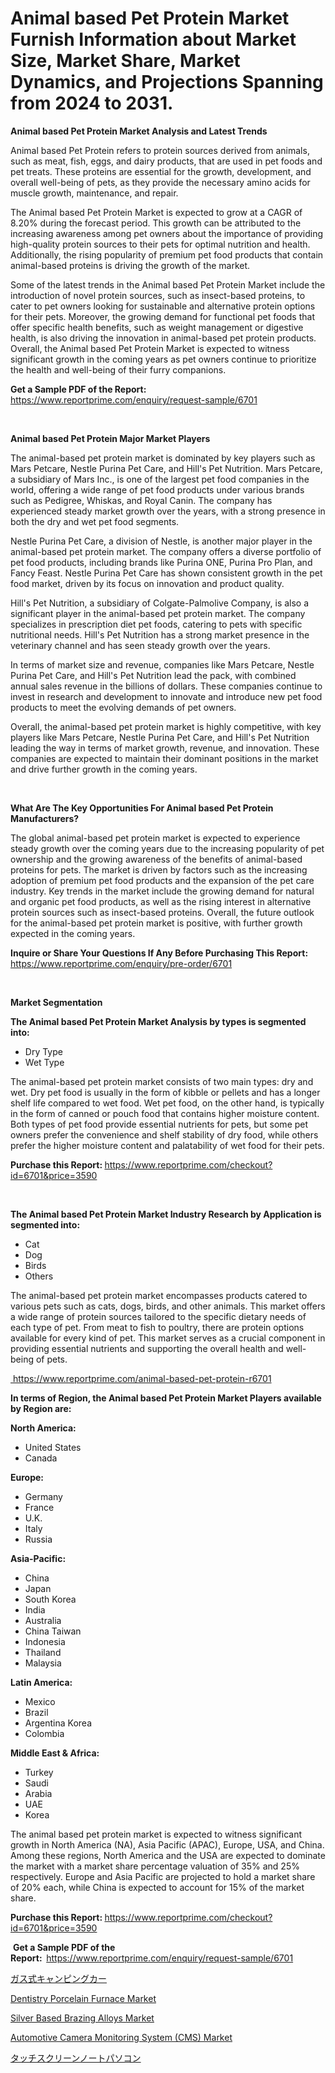 <p><h1>Animal based Pet Protein Market Furnish Information about Market Size, Market Share, Market Dynamics, and Projections Spanning from 2024 to 2031.</h1></p><p><strong>Animal based Pet Protein Market Analysis and Latest Trends</strong></p>
<p><p>Animal based Pet Protein refers to protein sources derived from animals, such as meat, fish, eggs, and dairy products, that are used in pet foods and pet treats. These proteins are essential for the growth, development, and overall well-being of pets, as they provide the necessary amino acids for muscle growth, maintenance, and repair.</p><p>The Animal based Pet Protein Market is expected to grow at a CAGR of 8.20% during the forecast period. This growth can be attributed to the increasing awareness among pet owners about the importance of providing high-quality protein sources to their pets for optimal nutrition and health. Additionally, the rising popularity of premium pet food products that contain animal-based proteins is driving the growth of the market.</p><p>Some of the latest trends in the Animal based Pet Protein Market include the introduction of novel protein sources, such as insect-based proteins, to cater to pet owners looking for sustainable and alternative protein options for their pets. Moreover, the growing demand for functional pet foods that offer specific health benefits, such as weight management or digestive health, is also driving the innovation in animal-based pet protein products. Overall, the Animal based Pet Protein Market is expected to witness significant growth in the coming years as pet owners continue to prioritize the health and well-being of their furry companions.</p></p>
<p><strong>Get a Sample PDF of the Report:&nbsp;</strong> <a href="https://www.reportprime.com/enquiry/request-sample/6701">https://www.reportprime.com/enquiry/request-sample/6701</a></p>
<p>&nbsp;</p>
<p><strong>Animal based Pet Protein Major Market Players</strong></p>
<p><p>The animal-based pet protein market is dominated by key players such as Mars Petcare, Nestle Purina Pet Care, and Hill's Pet Nutrition. Mars Petcare, a subsidiary of Mars Inc., is one of the largest pet food companies in the world, offering a wide range of pet food products under various brands such as Pedigree, Whiskas, and Royal Canin. The company has experienced steady market growth over the years, with a strong presence in both the dry and wet pet food segments.</p><p>Nestle Purina Pet Care, a division of Nestle, is another major player in the animal-based pet protein market. The company offers a diverse portfolio of pet food products, including brands like Purina ONE, Purina Pro Plan, and Fancy Feast. Nestle Purina Pet Care has shown consistent growth in the pet food market, driven by its focus on innovation and product quality.</p><p>Hill's Pet Nutrition, a subsidiary of Colgate-Palmolive Company, is also a significant player in the animal-based pet protein market. The company specializes in prescription diet pet foods, catering to pets with specific nutritional needs. Hill's Pet Nutrition has a strong market presence in the veterinary channel and has seen steady growth over the years.</p><p>In terms of market size and revenue, companies like Mars Petcare, Nestle Purina Pet Care, and Hill's Pet Nutrition lead the pack, with combined annual sales revenue in the billions of dollars. These companies continue to invest in research and development to innovate and introduce new pet food products to meet the evolving demands of pet owners.</p><p>Overall, the animal-based pet protein market is highly competitive, with key players like Mars Petcare, Nestle Purina Pet Care, and Hill's Pet Nutrition leading the way in terms of market growth, revenue, and innovation. These companies are expected to maintain their dominant positions in the market and drive further growth in the coming years.</p></p>
<p>&nbsp;</p>
<p><strong>What Are The Key Opportunities For Animal based Pet Protein Manufacturers?</strong></p>
<p><p>The global animal-based pet protein market is expected to experience steady growth over the coming years due to the increasing popularity of pet ownership and the growing awareness of the benefits of animal-based proteins for pets. The market is driven by factors such as the increasing adoption of premium pet food products and the expansion of the pet care industry. Key trends in the market include the growing demand for natural and organic pet food products, as well as the rising interest in alternative protein sources such as insect-based proteins. Overall, the future outlook for the animal-based pet protein market is positive, with further growth expected in the coming years.</p></p>
<p><strong>Inquire or Share Your Questions If Any Before Purchasing This Report:</strong> <a href="https://www.reportprime.com/enquiry/pre-order/6701">https://www.reportprime.com/enquiry/pre-order/6701</a></p>
<p>&nbsp;</p>
<p><strong>Market Segmentation</strong></p>
<p><strong>The Animal based Pet Protein Market Analysis by types is segmented into:</strong></p>
<p><ul><li>Dry Type</li><li>Wet Type</li></ul></p>
<p><p>The animal-based pet protein market consists of two main types: dry and wet. Dry pet food is usually in the form of kibble or pellets and has a longer shelf life compared to wet food. Wet pet food, on the other hand, is typically in the form of canned or pouch food that contains higher moisture content. Both types of pet food provide essential nutrients for pets, but some pet owners prefer the convenience and shelf stability of dry food, while others prefer the higher moisture content and palatability of wet food for their pets.</p></p>
<p><strong>Purchase this Report:&nbsp;</strong><a href="https://www.reportprime.com/checkout?id=6701&price=3590">https://www.reportprime.com/checkout?id=6701&price=3590</a></p>
<p>&nbsp;</p>
<p><strong>The Animal based Pet Protein Market Industry Research by Application is segmented into:</strong></p>
<p><ul><li>Cat</li><li>Dog</li><li>Birds</li><li>Others</li></ul></p>
<p><p>The animal-based pet protein market encompasses products catered to various pets such as cats, dogs, birds, and other animals. This market offers a wide range of protein sources tailored to the specific dietary needs of each type of pet. From meat to fish to poultry, there are protein options available for every kind of pet. This market serves as a crucial component in providing essential nutrients and supporting the overall health and well-being of pets.</p></p>
<p><a href="https://www.reportprime.com/animal-based-pet-protein-r6701">&nbsp;https://www.reportprime.com/animal-based-pet-protein-r6701</a></p>
<p><strong>In terms of Region, the Animal based Pet Protein Market Players available by Region are:</strong></p>
<p>
    <p> <strong> North America: </strong>
        <ul>
            <li>United States</li>
            <li>Canada</li>
        </ul>
        </p> 
    <p> <strong> Europe: </strong>
        <ul>
            <li>Germany</li>
            <li>France</li>
            <li>U.K.</li>
            <li>Italy</li>
            <li>Russia</li>
        </ul>
        </p> 
    <p> <strong> Asia-Pacific: </strong>
        <ul>
            <li>China</li>
            <li>Japan</li>
            <li>South Korea</li>
            <li>India</li>
            <li>Australia</li>
            <li>China Taiwan</li>
            <li>Indonesia</li>
            <li>Thailand</li>
            <li>Malaysia</li>
        </ul>
        </p> 
    <p> <strong> Latin America: </strong>
        <ul>
            <li>Mexico</li>
            <li>Brazil</li>
            <li>Argentina Korea</li>
            <li>Colombia</li>
        </ul>
        </p> 
    <p> <strong> Middle East & Africa: </strong>
        <ul>
            <li>Turkey</li>
            <li>Saudi</li>
            <li>Arabia</li>
            <li>UAE</li>
            <li>Korea</li>
        </ul>
    </p>
    </p>
<p><p>The animal based pet protein market is expected to witness significant growth in North America (NA), Asia Pacific (APAC), Europe, USA, and China. Among these regions, North America and the USA are expected to dominate the market with a market share percentage valuation of 35% and 25% respectively. Europe and Asia Pacific are projected to hold a market share of 20% each, while China is expected to account for 15% of the market share.</p></p>
<p><strong>Purchase this Report: </strong><a href="https://www.reportprime.com/checkout?id=6701&price=3590">https://www.reportprime.com/checkout?id=6701&price=3590</a></p>
<p>&nbsp;<strong>Get a Sample PDF of the Report:&nbsp;&nbsp;</strong><a href="https://www.reportprime.com/enquiry/request-sample/6701">https://www.reportprime.com/enquiry/request-sample/6701</a></p>
<p><strong></strong></p>
<p><p><a href="https://medium.com/@jasoniller59/%E3%82%AC%E3%82%B9rv%E5%B8%82%E5%A0%B4%E3%81%AE%E5%8B%95%E5%90%91%E3%82%92%E6%8E%A2%E3%82%8B-%E3%82%B0%E3%83%AD%E3%83%BC%E3%83%90%E3%83%AB%E3%83%88%E3%83%AC%E3%83%B3%E3%83%89%E3%81%A8%E5%B0%86%E6%9D%A5%E3%81%AE%E6%88%90%E9%95%B7%E8%A6%8B%E9%80%9A%E3%81%97-2024%E5%B9%B4-2031%E5%B9%B4-%E3%81%AF129%E3%83%9A%E3%83%BC%E3%82%B8%E3%81%A7%E3%82%AB%E3%83%90%E3%83%BC%E3%81%95%E3%82%8C%E3%81%A6%E3%81%84%E3%81%BE%E3%81%99-8e1807978829">ガス式キャンピングカー</a></p><p><a href="https://medium.com/@ruth.gibson8095/dentistry-porcelain-furnace-market-analysis-report-global-insights-by-region-type-type-i-type-8a26dcc8adaa">Dentistry Porcelain Furnace Market</a></p><p><a href="https://issuu.com/reportprime-2/docs/silver-based-brazing-alloys-market-size-2030.pptx">Silver Based Brazing Alloys Market</a></p><p><a href="https://medium.com/@brendamoreno1988/global-automotive-camera-monitoring-system-cms-market-sector-types-applications-market-player-b96345ecb6e2">Automotive Camera Monitoring System (CMS) Market</a></p><p><a href="https://medium.com/@oliveyew35/%E5%9B%BD%E9%9A%9B%E7%9A%84%E3%81%AA%E3%82%BF%E3%83%83%E3%83%81%E3%82%B9%E3%82%AF%E3%83%AA%E3%83%BC%E3%83%B3%E3%83%8E%E3%83%BC%E3%83%88%E3%83%91%E3%82%BD%E3%82%B3%E3%83%B3%E5%B8%82%E5%A0%B4%E3%81%AE%E8%A6%8F%E6%A8%A1%E3%81%AF-%E6%A5%AD%E7%95%8C%E3%81%AE%E4%BA%88%E6%B8%AC%E3%81%AB%E3%82%88%E3%82%8B%E3%81%A8-2024%E5%B9%B4%E3%81%8B%E3%82%892031%E5%B9%B4%E3%81%BE%E3%81%A7%E3%81%AE%E9%96%93%E3%81%AB%E5%B9%B4%E9%96%93%E5%B9%B3%E5%9D%87%E6%88%90%E9%95%B7%E7%8E%87-cagr-%E3%81%8C6-9-%E3%82%92%E7%B5%8C%E9%A8%93%E3%81%99%E3%82%8B%E3%81%A8%E4%BA%88%E6%83%B3%E3%81%95%E3%82%8C%E3%81%A6%E3%81%84%E3%81%BE%E3%81%99-b5c76c1e7ea2">タッチスクリーンノートパソコン</a></p></p>